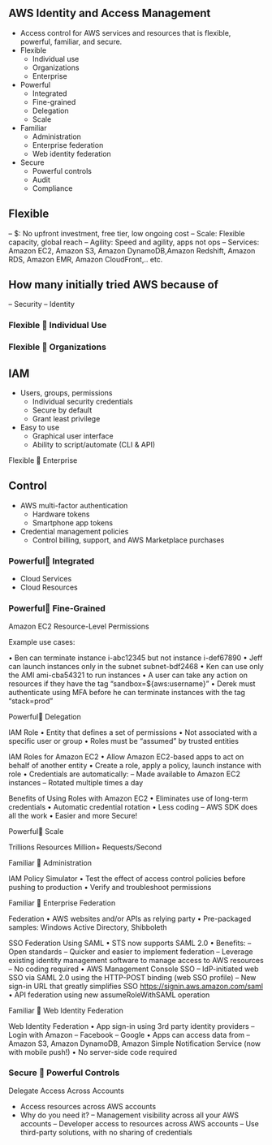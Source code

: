 ## AWS Identity and Access Management 
   - Access control for AWS services and resources that is flexible, powerful, familiar, and secure.
   - Flexible
     - Individual use
     - Organizations
     - Enterprise
   - Powerful
     - Integrated
     - Fine-grained
     - Delegation
     - Scale
   - Familiar
     - Administration
     - Enterprise federation
     - Web identity federation
   - Secure
     - Powerful controls
     - Audit
     - Compliance

## Flexible
   – $: No upfront investment, free tier, low ongoing cost
   – Scale: Flexible capacity, global reach
   – Agility: Speed and agility, apps not ops
   – Services: Amazon EC2, Amazon S3, Amazon DynamoDB,Amazon Redshift, Amazon RDS, Amazon EMR, Amazon CloudFront,.. etc.
## How many initially tried AWS because of
   – Security
   – Identity

### Flexible  Individual Use

### Flexible  Organizations


## IAM
   - Users, groups, permissions
     - Individual security credentials
     - Secure by default
     - Grant least privilege
   - Easy to use
     - Graphical user interface
     - Ability to script/automate (CLI & API)

Flexible  Enterprise

## Control
   - AWS multi-factor authentication
     - Hardware tokens
     - Smartphone app tokens
   - Credential management policies
     - Control billing, support, and AWS Marketplace purchases

### Powerful Integrated
   - Cloud Services
   - Cloud Resources

### Powerful Fine-Grained

Amazon EC2 Resource-Level Permissions

Example use cases:

• Ben can terminate instance i-abc12345 but not
instance i-def67890
• Jeff can launch instances only in the subnet
subnet-bdf2468
• Ken can use only the AMI ami-cba54321 to run
instances
• A user can take any action on resources if they
have the tag “sandbox=${aws:username}”
• Derek must authenticate using MFA before he can
terminate instances with the tag “stack=prod”


Powerful Delegation

IAM Role
• Entity that defines a set of permissions
• Not associated with a specific user or
group
• Roles must be “assumed” by trusted
entities


IAM Roles for Amazon EC2
• Allow Amazon EC2-based apps to act on behalf of
another entity
• Create a role, apply a policy, launch instance with role
• Credentials are automatically:
– Made available to Amazon EC2 instances
– Rotated multiple times a day

Benefits of Using Roles with Amazon EC2
• Eliminates use of long-term credentials
• Automatic credential rotation
• Less coding – AWS SDK does all the work
• Easier and more Secure!

Powerful Scale


Trillions
Resources
Million+
Requests/Second

Familiar  Administration

IAM Policy Simulator
• Test the effect of access control policies before
pushing to production
• Verify and troubleshoot permissions


Familiar  Enterprise Federation

Federation
• AWS websites and/or APIs as relying party
• Pre-packaged samples: Windows Active Directory, Shibboleth


SSO Federation Using SAML
• STS now supports SAML 2.0
• Benefits:
– Open standards
– Quicker and easier to implement federation
– Leverage existing identity management software to manage access to AWS resources
– No coding required
• AWS Management Console SSO
– IdP-initiated web SSO via SAML 2.0 using the HTTP-POST binding (web SSO profile)
– New sign-in URL that greatly simplifies SSO
 https://signin.aws.amazon.com/saml<SAML AuthN response>
• API federation using new assumeRoleWithSAML operation



Familiar  Web Identity Federation

Web Identity Federation
• App sign-in using 3rd party identity providers
– Login with Amazon
– Facebook
– Google
• Apps can access data from
– Amazon S3, Amazon DynamoDB, Amazon Simple Notification
Service (now with mobile push!)
• No server-side code required


### Secure  Powerful Controls
Delegate Access Across Accounts
- Access resources across AWS accounts
- Why do you need it?
– Management visibility across all your AWS accounts
– Developer access to resources across AWS accounts
– Use third-party solutions, with no sharing of credentials



